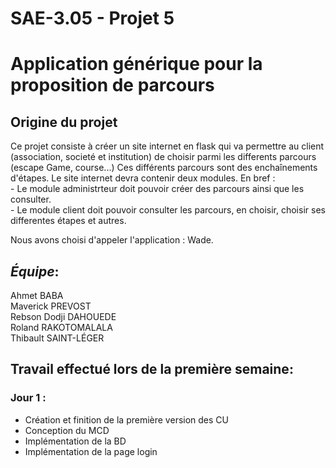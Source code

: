 # SAE-3.05 - Projet 5

# Application générique pour la proposition de parcours

## Origine du projet
  Ce projet consiste à créer un site internet en flask qui va permettre au client (association, societé et institution) de choisir parmi les differents parcours (escape Game, course...)
  Ces différents parcours sont des enchaînements d'étapes.
  Le site internet devra contenir deux modules.
  En bref :  
    - Le module administrteur doit pouvoir créer des parcours ainsi que les consulter.  
    - Le module client doit pouvoir consulter les parcours, en choisir, choisir ses differentes étapes et autres.  
  
Nous avons choisi d'appeler l'application : Wade.  
  
## **_Équipe_**:
Ahmet BABA  
Maverick PREVOST  
Rebson Dodji DAHOUEDE  
Roland RAKOTOMALALA  
Thibault SAINT-LÉGER  
  
## **Travail effectué lors de la première semaine**:
### Jour 1 :
  - Création et finition de la première version des CU
  - Conception du MCD
  - Implémentation de la BD
  - Implémentation de la page login
